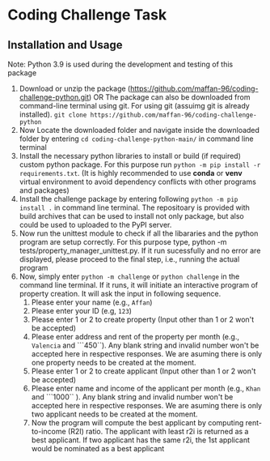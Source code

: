 # Coding Challenge Task
## Installation and Usage
Note: Python 3.9 is used during the development and testing of this package
1. Download or unzip the package (https://github.com/maffan-96/coding-challenge-python.git) OR The package can also be downloaded from command-line terminal using git. For using git (assuimg git is already installed).
```git clone https://github.com/maffan-96/coding-challenge-python``` 
2. Now Locate the downloaded folder and navigate inside the downloaded folder by entering ```cd coding-challenge-python-main/``` in command line terminal
3. Install the necessary python libraries to install or build (if required) custom python package. For this purpose run ```python -m pip install -r requirements.txt```. (It is highly recommended to use **conda** or **venv** virtual environment to avoid dependency conflicts with other programs and packages)
4. Install the challenge package by entering following ```python -m pip install .``` in command line terminal. The repositoary is provided with build archives that can be used to install not only package, but also could be used to uploaded to the PyPI server.
5. Now run the unittest module to check if all the libararies and the python program are setup correctly. For this purpose type, python -m tests/property_manager_unittest.py. If it run sucessfully and no error are displayed, please proceed to the final step, i.e., running the actual program
6. Now, simply enter ```python -m challenge``` or ```python challenge``` in the command line terminal. If it runs, it will initiate an interactive program of property creation. It will ask the input in following sequence. 
    1. Please enter your name (e.g., ```Affan```)
    2. Please enter your ID (e.g, ```123```)
    3. Please enter 1 or 2 to create property (Input other than 1 or 2 won't be accepted)
    4. Please enter address and rent of the property per month (e.g., ```Valencia``` and ```450``). Any blank string and invalid number won't be accepted here in respective responses. We are asuming there is only one property needs to be created at the moment.
    5. Please enter 1 or 2 to create applicant (Input other than 1 or 2 won't be accepted)
    6. Please enter name and income of the applicant per month (e.g., ```Khan``` and ```1000`` ). Any blank string and invalid number won't be accepted here in respective responses. We are asuming there is only two applicant needs to be created at the moment.
    7. Now the program will compute the best applicant by computing rent-to-income (R2I) ratio. The applicant with least r2i is returned as a best applicant. If two applicant has the same r2i, the 1st applicant would be nominated as a best applicant

